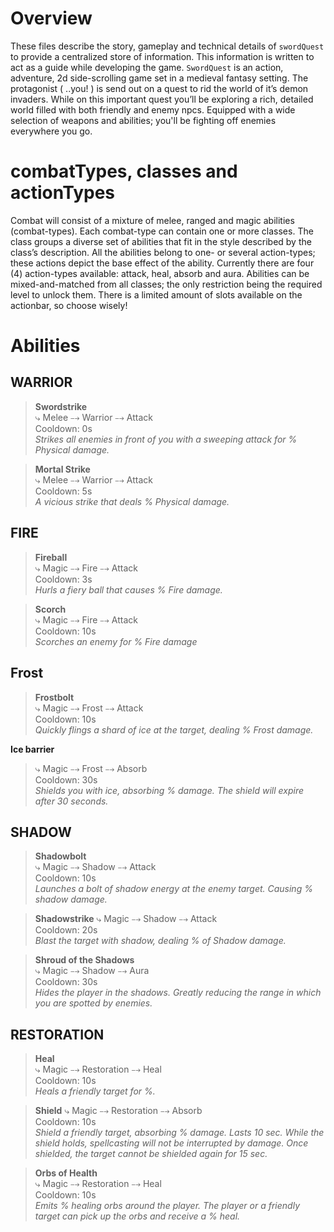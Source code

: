 # Overview
These files describe the story, gameplay and technical details of `swordQuest` to provide a centralized store of information. This information is written to act as a guide while developing the game. `SwordQuest` is an action, adventure, 2d side-scrolling game set in a medieval fantasy setting. The protagonist ( ..you! ) is send out on a quest to rid the world of it’s demon invaders. While on this important quest you’ll be exploring a rich, detailed world filled with both friendly and enemy npcs. Equipped with a wide selection of weapons and abilities; you'll be fighting off enemies everywhere you go.

# combatTypes, classes and actionTypes
Combat will consist of a mixture of melee, ranged and magic abilities (combat-types). Each combat-type can contain one or more classes. The class groups a diverse set of abilities that fit in the style described by the class’s description. All the abilities belong to one- or several action-types; these actions depict the base effect of the ability. Currently there are four (4) action-types available: attack, heal, absorb and aura. Abilities can be mixed-and-matched from all classes; the only restriction being the required level to unlock them. There is a limited amount of slots available on the actionbar, so choose wisely!

# Abilities

## WARRIOR
> **Swordstrike**\
> ⤷ Melee ⤍ Warrior ⤍ Attack\
> Cooldown: 0s\
> _Strikes all enemies in front of you with a sweeping attack for % Physical damage._

> **Mortal Strike**\
> ⤷ Melee ⤍ Warrior ⤍ Attack\
> Cooldown: 5s\
> _A vicious strike that deals % Physical damage._

## FIRE
> **Fireball**\
> ⤷ Magic ⤍ Fire ⤍ Attack\
> Cooldown: 3s\
> _Hurls a fiery ball that causes % Fire damage._

> **Scorch**\
> ⤷ Magic ⤍ Fire ⤍ Attack\
> Cooldown: 10s\
> _Scorches an enemy for % Fire damage_

## Frost
> **Frostbolt**\
> ⤷ Magic ⤍ Frost ⤍ Attack\
> Cooldown: 10s\
> _Quickly flings a shard of ice at the target, dealing % Frost damage._

**Ice barrier**
> ⤷ Magic ⤍ Frost ⤍ Absorb\
> Cooldown: 30s\
> _Shields you with ice, absorbing % damage. The shield will expire after 30 seconds._

## SHADOW
> **Shadowbolt**\
> ⤷ Magic ⤍ Shadow ⤍ Attack\
> Cooldown: 10s\
> _Launches a bolt of shadow energy at the enemy target. Causing % shadow damage._

> **Shadowstrike**
> ⤷ Magic ⤍ Shadow ⤍ Attack\
> Cooldown: 20s\
> _Blast the target with shadow, dealing % of Shadow damage._

> **Shroud of the Shadows**\
> ⤷ Magic ⤍ Shadow ⤍ Aura\
> Cooldown: 30s\
> _Hides the player in the shadows. Greatly reducing the range in which you are spotted by enemies._

## RESTORATION
> **Heal**\
> ⤷ Magic ⤍ Restoration ⤍ Heal\
> Cooldown: 10s\
> _Heals a friendly target for %._

> **Shield**
> ⤷ Magic ⤍ Restoration ⤍ Absorb\
> Cooldown: 10s\
> _Shield a friendly target, absorbing % damage. Lasts 10 sec. While the shield holds, spellcasting will not be interrupted by damage. Once shielded, the target cannot be shielded again for 15 sec._

>**Orbs of Health**\
> ⤷ Magic ⤍ Restoration ⤍ Heal\
> Cooldown: 10s\
> _Emits % healing orbs around the player. The player or a friendly target can pick up the orbs and receive a % heal._
